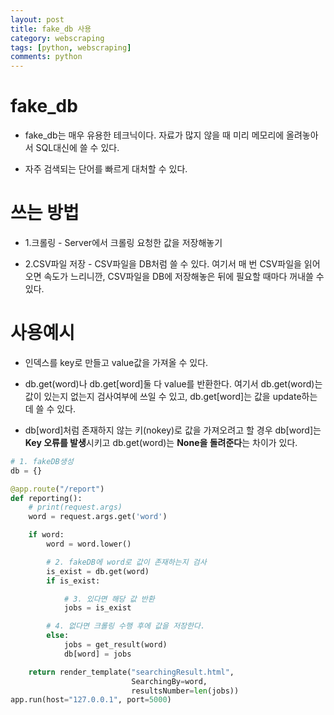```yaml
---
layout: post
title: fake_db 사용
category: webscraping
tags: [python, webscraping]
comments: python
---
```


# fake_db

- fake_db는 매우 유용한 테크닉이다. 자료가 많지 않을 때 미리 메모리에 올려놓아서 SQL대신에 쓸 수 있다.

- 자주 검색되는 단어를 빠르게 대처할 수 있다.

# 쓰는 방법

- 1.크롤링 - Server에서 크롤링 요청한 값을 저장해놓기

- 2.CSV파일 저장 - CSV파일을 DB처럼 쓸 수 있다. 여기서 매 번 CSV파일을 읽어오면 속도가 느리니깐, CSV파일을 DB에 저장해놓은 뒤에 필요할 때마다 꺼내쓸 수 있다.

# 사용예시

- 인덱스를 key로 만들고 value값을 가져올 수 있다.

- db.get(word)나 db.get[word]둘 다 value를 반환한다. 여기서 db.get(word)는 값이 있는지 없는지 검사여부에 쓰일 수 있고, db.get[word]는 값을 update하는 데 쓸 수 있다.

- db[word]처럼 존재하지 않는 키(nokey)로 값을 가져오려고 할 경우 db[word]는 **Key 오류를 발생**시키고 db.get(word)는 **None을 돌려준다**는 차이가 있다.


```python
# 1. fakeDB생성
db = {}

@app.route("/report")
def reporting():
    # print(request.args)
    word = request.args.get('word')

    if word:
        word = word.lower()

        # 2. fakeDB에 word로 값이 존재하는지 검사
        is_exist = db.get(word)
        if is_exist:

            # 3. 있다면 해당 값 반환
            jobs = is_exist

        # 4. 없다면 크롤링 수행 후에 값을 저장한다.
        else:
            jobs = get_result(word)
            db[word] = jobs

    return render_template("searchingResult.html",
                           SearchingBy=word,
                           resultsNumber=len(jobs))
app.run(host="127.0.0.1", port=5000)

```
